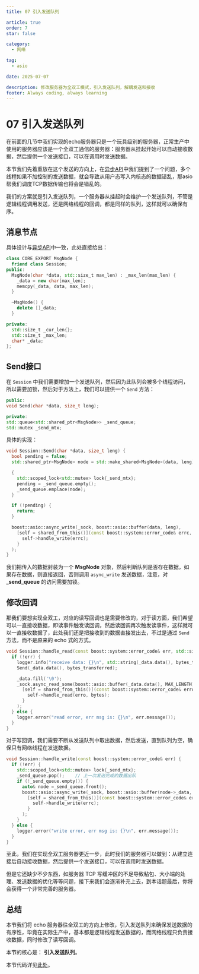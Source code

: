 ```yaml
---
title: 07 引入发送队列

article: true
order: 7
star: false

category:
  - 网络

tag:
  - asio

date: 2025-07-07

description: 修改服务器为全双工模式，引入发送队列，解耦发送和接收
footer: Always coding, always learning
---
```


<!-- more -->

# 07 引入发送队列

在前面的几节中我们实现的echo服务器只是一个玩具级别的服务器，正常生产中使用的服务器应该是一个全双工通信的服务器：服务器从挂起开始可以自动接收数据，然后提供一个发送接口，可以在调用时发送数据。

本节我们先着重放在这个发送的方向上，在[异步API](https://kbchulan.github.io/ClBlogs/blogs-main/asio/4-asio.html)中我们提到了一个问题，多个线程如果不加控制的发送数据，就会导致从用户态写入内核态的数据错乱，那asio帮我们调度TCP数据传输也将会是错乱的。

我们的方案就是引入发送队列，一个服务器从挂起时会维护一个发送队列，不管是逻辑线程调用发送，还是网络线程的回调，都是同样的队列，这样就可以确保有序。

## 消息节点

具体设计与[异步API](https://kbchulan.github.io/ClBlogs/blogs-main/asio/4-asio.html)中一致，此处直接给出：

```cpp
class CORE_EXPORT MsgNode {
  friend class Session;
public:
  MsgNode(char *data, std::size_t max_len) : _max_len(max_len) {
    _data = new char[max_len];
    memcpy(_data, data, max_len);
  }

  ~MsgNode() {
    delete []_data;
  }

private:
  std::size_t _cur_len{};
  std::size_t _max_len;
  char* _data;
};
```

## Send接口

在 `Session` 中我们需要增加一个发送队列，然后因为此队列会被多个线程访问，所以需要加锁，然后对于方法上，我们可以提供一个 `Send` 方法：

```cpp
public:
void Send(char *data, size_t leng);

private:
std::queue<std::shared_ptr<MsgNode>> _send_queue;
std::mutex _send_mtx;
```

具体的实现：

```cpp
void Session::Send(char *data, size_t leng) {
  bool pending = false;
  std::shared_ptr<MsgNode> node = std::make_shared<MsgNode>(data, leng);

  {
    std::scoped_lock<std::mutex> lock{_send_mtx};
    pending = _send_queue.empty();
    _send_queue.emplace(node);
  }

  if (!pending) {
    return;
  }

  boost::asio::async_write(_sock, boost::asio::buffer(data, leng),
    [self = shared_from_this()](const boost::system::error_code& errc, size_t) -> void {
      self->handle_write(errc);
    }
  );
}
```

我们把传入的数据封装为一个 **MsgNode** 对象，然后判断队列是否存在数据，如果存在数据，则直接返回，否则调用 `async_write` 发送数据，注意，对 **_send_queue** 的访问需要加锁。

## 修改回调

那我们要想实现全双工，对应的读写回调也是需要修改的，对于读方面，我们希望可以一直接收数据，即读事件触发读回调，然后读回调再次触发读事件，这样就可以一直接收数据了，此处我们还是把接收到的数据直接发出去，不过是通过 `Send` 方法，而不是原来的 echo 式的方式。

```cpp
void Session::handle_read(const boost::system::error_code& err, std::size_t bytes_transferred) {
  if (!err) {
    logger.info("receive data: {}\n", std::string(_data.data(), bytes_transferred));
    Send(_data.data(), bytes_transferred);

    _data.fill('\0');
    _sock.async_read_some(boost::asio::buffer(_data.data(), MAX_LENGTH),
      [self = shared_from_this()](const boost::system::error_code& erro, size_t bytes) -> void {
        self->handle_read(erro, bytes);
      }
    );
  } else {
    logger.error("read error, err msg is: {}\n", err.message());
  }
}
```

对于写回调，我们需要不断从发送队列中取出数据，然后发送，直到队列为空，确保只有网络线程在发送数据。

```cpp
void Session::handle_write(const boost::system::error_code& err) {
  if (!err) {
    std::scoped_lock<std::mutex> lock{_send_mtx};
    _send_queue.pop();    // 上一次发送完成的数据出队
    if (!_send_queue.empty()) {
      auto& node =_send_queue.front();
      boost::asio::async_write(_sock, boost::asio::buffer(node->_data, node->_max_len),
        [self = shared_from_this()](const boost::system::error_code& errc, size_t) -> void {
          self->handle_write(errc);
        }
      );
    }
  } else {
    logger.error("write error, err msg is: {}\n", err.message());
  }
}
```

至此，我们在实现全双工服务器更近一步，此时我们的服务器可以做到：从建立连接后自动接收数据，然后提供一个发送接口，可以在调用时发送数据。

但是它还缺少不少东西，如服务器 TCP 写缓冲区的不足导致粘包、大小端的处理、发送数据的优化等等问题，接下来我们会逐渐补充上去，到本话题最后，你将会获得一个非常完善的服务器。

## 总结

本节我们将 echo 服务器往全双工的方向上修改，引入发送队列来确保发送数据的有序性，毕竟在实际生产中，基本都是逻辑线程发送数据的，而网络线程只负责接收数据，同时修改了读写回调。

本节的核心是： **引入发送队列**。

本节代码详见[此处](https://github.com/KBchulan/ClBlogs-Src/blob/main/blogs-main/asio/7-message-queue/src/main.cc)。